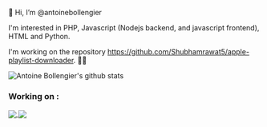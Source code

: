👋 Hi, I’m @antoinebollengier

I'm interested in PHP, Javascript (Nodejs backend, and javascript frontend), HTML and Python.

I'm working on the repository https://github.com/Shubhamrawat5/apple-playlist-downloader. 🎵🎵

<!---
antoinebollengier/antoinebollengier is a ✨ special ✨ repository because its `README.md` (this file) appears on your GitHub profile.
You can click the Preview link to take a look at your changes.
--->
![Antoine Bollengier's github stats](https://github-readme-stats.vercel.app/api?username=antoinebollengier&theme=tokyonight)


### Working on :
<a href="https://github.com/Shubhamrawat5/apple-playlist-downloader">
 <img align="center" src="https://github-readme-stats.vercel.app/api/pin/?username=Shubhamrawat5&repo=apple-playlist-downloader&theme=dark" />
</a>
<a href="https://github.com/Shubhamrawat5/spotify-playlist-downloader">
 <img align="center" src="https://github-readme-stats.vercel.app/api/pin/?username=Shubhamrawat5&repo=spotify-playlist-downloader&theme=dark" />
</a>
